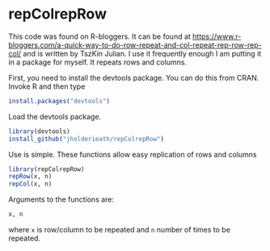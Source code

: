 # repColrepRow

This code was found on R-bloggers. It can be found at https://www.r-bloggers.com/a-quick-way-to-do-row-repeat-and-col-repeat-rep-row-rep-col/ and is written by TszKin Julian. I use it frequently enough I am putting it in a package for myself.  It repeats rows and columns.

First, you need to install the devtools package. You can do this from CRAN. Invoke R and then type
```R
install.packages("devtools")
```
Load the devtools package.
```R
library(devtools)
install_github("jholderieath/repColrepRow")
```
Use is simple. These functions allow easy replication of rows and columns
```R
library(repColrepRow)
repRow(x, n)
repCol(x, n)
```
Arguments to the functions are:
```R 
x, n
```
where `x` is row/column to be repeated and `n` number of times to be repeated.


